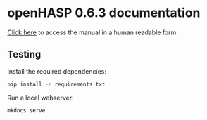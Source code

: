 # openHASP 0.6.3 documentation

[Click here](https://openhasp.haswitchplate.com/0.6.3/) to access the manual in a human readable form.

## Testing

Install the required dependencies:
```sh
pip install -r requirements.txt
```

Run a local webserver:
```sh
mkdocs serve
```